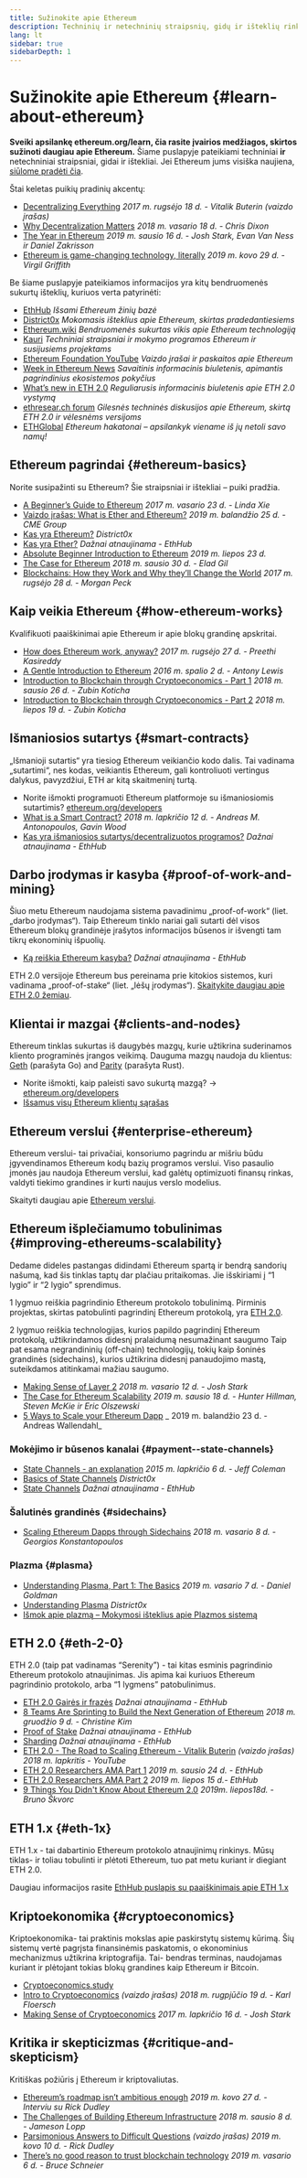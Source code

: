 ```yaml
---
title: Sužinokite apie Ethereum
description: Techninių ir netechninių straipsnių, gidų ir išteklių rinkinys, skirtas išmokti apie Ethereum.
lang: lt
sidebar: true
sidebarDepth: 1
---
```


# Sužinokite apie Ethereum {#learn-about-ethereum}

**Sveiki apsilankę ethereum.org/learn, čia rasite įvairios medžiagos, skirtos sužinoti daugiau apie Ethereum.** Šiame puslapyje pateikiami techniniai **ir** netechniniai straipsniai, gidai ir ištekliai. Jei Ethereum jums visiška naujiena, [siūlome pradėti čia](/beginners/).

Štai keletas puikių pradinių akcentų:

- [Decentralizing Everything](https://www.youtube.com/watch?v=WSN5BaCzsbo&feature=youtu.be) _2017 m. rugsėjo 18 d. - Vitalik Buterin (vaizdo įrašas)_
- [Why Decentralization Matters](https://medium.com/s/story/why-decentralization-matters-5e3f79f7638e) _2018 m. vasario 18 d. - Chris Dixon_
- [The Year in Ethereum](https://medium.com/@jjmstark/the-year-in-ethereum-87a17d6f8276) _2019 m. sausio 16 d. - Josh Stark, Evan Van Ness ir Daniel Zakrisson_
- [Ethereum is game-changing technology, literally](https://medium.com/@virgilgr/ethereum-is-game-changing-technology-literally-d67e01a01cf8) _2019 m. kovo 29 d. - Virgil Griffith_

Be šiame puslapyje pateikiamos informacijos yra kitų bendruomenės sukurtų išteklių, kuriuos verta patyrinėti:

- [EthHub](https://docs.ethhub.io) _Išsami Ethereum žinių bazė_
- [District0x](https://education.district0x.io/general-topics/understanding-ethereum/) _Mokomasis išteklius apie Ethereum, skirtas pradedantiesiems_
- [Ethereum.wiki](https://eth.wiki) _Bendruomenės sukurtas vikis apie Ethereum technologiją_
- [Kauri](https://kauri.io) _Techniniai straipsniai ir mokymo programos Ethereum ir susijusiems projektams_
- [Ethereum Foundation YouTube](https://www.youtube.com/channel/UCNOfzGXD_C9YMYmnefmPH0g) _Vaizdo įrašai ir paskaitos apie Ethereum_
- [Week in Ethereum News](https://weekinethereumnews.com/) _Savaitinis informacinis biuletenis, apimantis pagrindinius ekosistemos pokyčius_
- [What’s new in ETH 2.0](https://eth2.news) _Reguliarusis informacinis biuletenis apie ETH 2.0 vystymą_
- [ethresear.ch forum](https://ethresear.ch/) _Gilesnės techninės diskusijos apie Ethereum, skirtą ETH 2.0 ir vėlesnėms versijoms_
- [ETHGlobal](https://ethglobal.co) _Ethereum hakatonai – apsilankyk viename iš jų netoli savo namų!_

## Ethereum pagrindai {#ethereum-basics}

Norite susipažinti su Ethereum? Šie straipsniai ir ištekliai – puiki pradžia.

- [A Beginner’s Guide to Ethereum](https://blog.coinbase.com/a-beginners-guide-to-ethereum-46dd486ceecf) _2017 m. vasario 23 d. - Linda Xie_
- [Vaizdo įrašas: What is Ether and Ethereum?](https://www.youtube.com/watch?v=fjnovGRQrRE) _2019 m. balandžio 25 d. - CME Group_
- [Kas yra Ethereum?](https://education.district0x.io/general-topics/understanding-ethereum/what-is-ethereum/) _District0x_
- [Kas yra Ether?](https://docs.ethhub.io/ethereum-basics/what-is-ether/) _Dažnai atnaujinama - EthHub_
- [Absolute Beginner Introduction to Ethereum](https://www.mewtopia.com/absolute-beginners-guide/) _2019 m. liepos 23 d._
- [The Case for Ethereum](http://blog.eladgil.com/2018/01/the-case-for-ethereum.html) _2018 m. sausio 30 d. - Elad Gil_
- [Blockchains: How they Work and Why they’ll Change the World](https://spectrum.ieee.org/computing/networks/blockchains-how-they-work-and-why-theyll-change-the-world) _2017 m. rugsėjo 28 d. - Morgan Peck_

## Kaip veikia Ethereum {#how-ethereum-works}

Kvalifikuoti paaiškinimai apie Ethereum ir apie blokų grandinę apskritai.

- [How does Ethereum work, anyway?](https://medium.com/@preethikasireddy/how-does-ethereum-work-anyway-22d1df506369) _2017 m. rugsėjo 27 d. - Preethi Kasireddy_
- [A Gentle Introduction to Ethereum](https://bitsonblocks.net/2016/10/02/gentle-introduction-ethereum/) _2016 m. spalio 2 d. - Antony Lewis_
- [Introduction to Blockchain through Cryptoeconomics - Part 1](https://medium.com/blockchain-at-berkeley/introduction-to-blockchain-through-cryptoeconomics-part-1-bitcoin-369f245067f9) _2018 m. sausio 26 d. - Zubin Koticha_
- [Introduction to Blockchain through Cryptoeconomics - Part 2](https://medium.com/mechanism-labs/introduction-to-bitcoin-through-cryptoeconomics-part-2-proof-of-work-and-nakamoto-consensus-1252f6a6c012) _2018 m. liepos 19 d. - Zubin Koticha_

## Išmaniosios sutartys {#smart-contracts}

„Išmanioji sutartis“ yra tiesiog Ethereum veikiančio kodo dalis. Tai vadinama „sutartimi“, nes kodas, veikiantis Ethereum, gali kontroliuoti vertingus dalykus, pavyzdžiui, ETH ar kitą skaitmeninį turtą.

- Norite išmokti programuoti Ethereum platformoje su išmaniosiomis sutartimis? [ethereum.org/developers](/developers/)
- [What is a Smart Contract?](https://github.com/ethereumbook/ethereumbook/blob/develop/07smart-contracts-solidity.asciidoc#what-is-a-smart-contract) _2018 m. lapkričio 12 d. - Andreas M. Antonopoulos, Gavin Wood_
- [Kas yra išmaniosios sutartys/decentralizuotos programos?](https://docs.ethhub.io/ethereum-basics/what-is-ethereum/#what-are-smart-contracts-and-decentralized-applications) _Dažnai atnaujinama - EthHub_

## Darbo įrodymas ir kasyba {#proof-of-work-and-mining}

Šiuo metu Ethereum naudojama sistema pavadinimu „proof-of-work“ (liet. „darbo įrodymas“). Taip Ethereum tinklo nariai gali sutarti dėl visos Ethereum blokų grandinėje įrašytos informacijos būsenos ir išvengti tam tikrų ekonominių išpuolių.

- [Ką reiškia Ethereum kasyba?](https://docs.ethhub.io/using-ethereum/mining/) _Dažnai atnaujinama - EthHub_

ETH 2.0 versijoje Ethereum bus pereinama prie kitokios sistemos, kuri vadinama „proof-of-stake“ (liet. „lėšų įrodymas“). [Skaitykite daugiau apie ETH 2.0 žemiau](/#eth-2-0).

## Klientai ir mazgai {#clients-and-nodes}

Ethereum tinklas sukurtas iš daugybės mazgų, kurie užtikrina suderinamos kliento programinės įrangos veikimą. Dauguma mazgų naudoja du klientus: [Geth](https://geth.ethereum.org/) (parašyta Go) and [Parity](https://www.parity.io/ethereum/) (parašyta Rust).

- Norite išmokti, kaip paleisti savo sukurtą mazgą? → [ethereum.org/developers](/developers/#clients-running-your-own-node)
- [Išsamus visų Ethereum klientų sąrašas](https://github.com/ConsenSys/ethereum-developer-tools-list#ethereum-clients)

## Ethereum verslui {#enterprise-ethereum}

Ethereum verslui- tai privačiai, konsoriumo pagrindu ar mišriu būdu įgyvendinamos Ethereum kodų bazių programos verslui. Viso pasaulio įmonės jau naudoja Ethereum verslui, kad galėtų optimizuoti finansų rinkas, valdyti tiekimo grandines ir kurti naujus verslo modelius.

Skaityti daugiau apie [Ethereum verslui](/enterprise).

## Ethereum išplečiamumo tobulinimas {#improving-ethereums-scalability}

Dedame dideles pastangas didindami Ethereum spartą ir bendrą sandorių našumą, kad šis tinklas taptų dar plačiau pritaikomas. Jie išskiriami į “1 lygio” ir “2 lygio” sprendimus.

1 lygmuo reiškia pagrindinio Ethereum protokolo tobulinimą. Pirminis projektas, skirtas patobulinti pagrindinį Ethereum protokolą, yra [ETH 2.0](/#eth-2-0).

2 lygmuo reiškia technologijas, kurios papildo pagrindinį Ethereum protokolą, užtikrindamos didesnį pralaidumą nesumažinant saugumo Taip pat esama negrandininių (off-chain) technologijų, tokių kaip šoninės grandinės (sidechains), kurios užtikrina didesnį panaudojimo mastą, suteikdamos atitinkamai mažiau saugumo.

- [Making Sense of Layer 2](https://medium.com/l4-media/making-sense-of-ethereums-layer-2-scaling-solutions-state-channels-plasma-and-truebit-22cb40dcc2f4) _2018 m. vasario 12 d. - Josh Stark_
- [The Case for Ethereum Scalability](https://medium.com/connext/the-case-for-ethereum-scalability-d2a8035f880f) _2019 m. sausio 18 d. - Hunter Hillman, Steven McKie ir Eric Olszewski_
- [5 Ways to Scale your Ethereum Dapp](https://kauri.io/article/7ccaaa2fe7f344d5bf53807cb5c01530) _ 2019 m. balandžio 23 d. - Andreas Wallendahl_

### Mokėjimo ir būsenos kanalai {#payment--state-channels}

- [State Channels - an explanation](https://www.jeffcoleman.ca/state-channels/) _2015 m. lapkričio 6 d. - Jeff Coleman_
- [Basics of State Channels](https://education.district0x.io/general-topics/understanding-ethereum/basics-state-channels/) _District0x_
- [State Channels](https://docs.ethhub.io/ethereum-roadmap/layer-2-scaling/state-channels/) _Dažnai atnaujinama - EthHub_

### Šalutinės grandinės {#sidechains}

- [Scaling Ethereum Dapps through Sidechains](https://medium.com/loom-network/dappchains-scaling-ethereum-dapps-through-sidechains-f99e51fff447) _2018 m. vasario 8 d. - Georgios Konstantopoulos_

### Plazma {#plasma}

- [Understanding Plasma, Part 1: The Basics](https://www.theblockcrypto.com/2019/02/07/understanding-plasma-part-1-the-basics/) _2019 m. vasario 7 d. - Daniel Goldman_
- [Understanding Plasma](https://education.district0x.io/general-topics/understanding-ethereum/understanding-plasma/) _District0x_
- [Išmok apie plazmą – Mokymosi išteklius apie Plazmos sistemą](https://www.learnplasma.org/en/)

## ETH 2.0 {#eth-2-0}

ETH 2.0 (taip pat vadinamas “Serenity”) - tai kitas esminis pagrindinio Ethereum protokolo atnaujinimas. Jis apima kai kuriuos Ethereum pagrindinio protokolo, arba “1 lygmens” patobulinimus.

- [ETH 2.0 Gairės ir frazės](https://docs.ethhub.io/ethereum-roadmap/ethereum-2.0/eth-2.0-phases/) _Dažnai atnaujinama - EthHub_
- [8 Teams Are Sprinting to Build the Next Generation of Ethereum](https://www.coindesk.com/next-gen-buidlers-the-8-teams-working-on-ethereum-2-0) _2018 m. gruodžio 9 d. - Christine Kim_
- [Proof of Stake](https://docs.ethhub.io/ethereum-roadmap/ethereum-2.0/proof-of-stake/) _Dažnai atnaujinama - EthHub_
- [Sharding](https://docs.ethhub.io/ethereum-roadmap/ethereum-2.0/sharding/) _Dažnai atnaujinama - EthHub_
- [ETH 2.0 - The Road to Scaling Ethereum - Vitalik Buterin](https://youtu.be/kCVpDrlVesA) _(vaizdo įrašas) 2018 m. lapkritis - YouTube_
- [ETH 2.0 Researchers AMA Part 1](https://docs.ethhub.io/other/ethereum-2.0-ama/#part-1) _2019 m. sausio 24 d. - EthHub_
- [ETH 2.0 Researchers AMA Part 2](https://docs.ethhub.io/other/ethereum-2.0-ama/#part-2) _2019 m. liepos 15 d.- EthHub_
- [9 Things You Didn't Know About Ethereum 2.0](https://our.status.im/9-things-you-didnt-know-about-ethereum-2-0/) _2019m. liepos18d. - Bruno Škvorc_

## ETH 1.x {#eth-1x}

ETH 1.x - tai dabartinio Ethereum protokolo atnaujinimų rinkinys. Mūsų tiklas- ir toliau tobulinti ir plėtoti Ethereum, tuo pat metu kuriant ir diegiant ETH 2.0.

Daugiau informacijos rasite [EthHub puslapis su paaiškinimais apie ETH 1.x](https://docs.ethhub.io/ethereum-roadmap/ethereum-1.x/)

## Kriptoekonomika {#cryptoeconomics}

Kriptoekonomika- tai praktinis mokslas apie paskirstytų sistemų kūrimą. Šių sistemų vertė pagrįsta finansinėmis paskatomis, o ekonominius mechanizmus užtikrina kriptografija. Tai- bendras terminas, naudojamas kuriant ir plėtojant tokias blokų grandines kaip Ethereum ir Bitcoin.

- [Cryptoeconomics.study](https://cryptoeconomics.study/)
- [Intro to Cryptoeconomics](https://www.youtube.com/watch?v=F0FCI8GxO5I) _(vaizdo įrašas) 2018 m. rugpjūčio 19 d. - Karl Floersch_
- [Making Sense of Cryptoeconomics](https://medium.com/l4-media/making-sense-of-cryptoeconomics-5edea77e4e8d) _2017 m. lapkričio 16 d. - Josh Stark_

## Kritika ir skepticizmas {#critique-and-skepticism}

Kritiškas požiūris į Ethereum ir kriptovaliutas.

- [Ethereum’s roadmap isn’t ambitious enough](https://decryptmedia.com/6136/vulcanize-rick-dudley-ethereum-roadmap-makerdao-polkadot) _2019 m. kovo 27 d. - Interviu su Rick Dudley_
- [The Challenges of Building Ethereum Infrastructure](https://medium.com/@lopp/the-challenges-of-building-ethereum-infrastructure-87e443e47a4b) _2018 m. sausio 8 d. - Jameson Lopp_
- [Parsimonious Answers to Difficult Questions](https://www.youtube.com/watch?v=GOkSg0BuSdw&feature=youtu.be) _(vaizdo įrašas) 2019 m. kovo 10 d. - Rick Dudley_
- [There’s no good reason to trust blockchain technology](https://www.wired.com/story/theres-no-good-reason-to-trust-blockchain-technology/) _2019 m. vasario 6 d. - Bruce Schneier_
